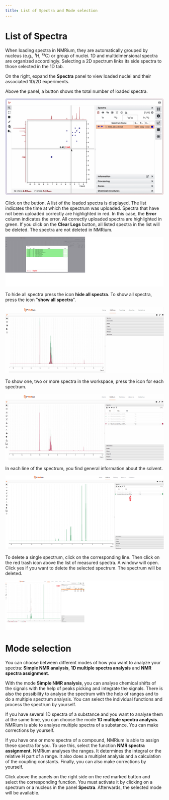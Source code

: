 ```yaml
---
title: List of Spectra and Mode selection
---
```


# List of Spectra

When loading spectra in NMRium, they are automatically grouped by nucleus (e.g., ¹H, ¹³C) or group of nuclei. 1D and multidimensional spectra are organized accordingly. Selecting a 2D spectrum links its side spectra to those selected in the 1D tab.

On the right, expand the **Spectra** panel to view loaded nuclei and their associated 1D/2D experiments.

Above the panel, a button shows the total number of loaded spectra.

![Spectra panel](spectra.gif)

Click on the button. A list of the loaded spectra is displayed. The list indicates the time at which the spectrum was uploaded. Spectra that have not been uploaded correctly are highlighted in red. In this case, the **Error** column indicates the error. All correctly uploaded spectra are highlighted in green. If you click on the **Clear Logs** button, all listed spectra in the list will be deleted. The spectra are not deleted in NMRium.

![](./korrekte_Spektren2.png)

To hide all spectra press the icon **hide all spectra**. To show all spectra, press the icon "**show all spectra**".

![Hide spectrum](./Hide.gif)

To show one, two or more spectra in the workspace, press the icon for each spectrum.

![](./show_Spectra.gif)

In each line of the spectrum, you find general information about the solvent.

![](./solvent.svg)

To delete a single spectrum, click on the corresponding line. Then click on the red trash icon above the list of measured spectra. A window will open. Click yes if you want to delete the selected spectrum. The spectrum will be deleted.

![](./Delete_spectra.png)

# Mode selection

You can choose between different modes of how you want to analyze your spectra: **Simple NMR analysis**, **1D multiple spectra analysis** and **NMR spectra assignment**.

With the mode **Simple NMR analysis**, you can analyse chemical shifts of the signals with the help of peaks picking and integrate the signals. There is also the possibility to analyse the spectrum with the help of ranges and to do a multiple spectrum analysis. You can select the individual functions and process the spectrum by yourself.

If you have several 1D spectra of a substance and you want to analyse them at the same time, you can choose the mode **1D multiple spectra analysis**. NMRium is able to analyse multiple spectra of a substance. You can make corrections by yourself.

If you have one or more spectra of a compound, NMRium is able to assign these spectra for you. To use this, select the function **NMR spectra assignment**. NMRium analyses the ranges. It determines the integral or the relative H part of a range. It also does a multiplet analysis and a calculation of the coupling constants. Finally, you can also make corrections by yourself.

Click above the panels on the right side on the red marked button and select the corresponding function. You must activate it by clicking on a spectrum or a nucleus in the panel **Spectra**. Afterwards, the selected mode will be available.
